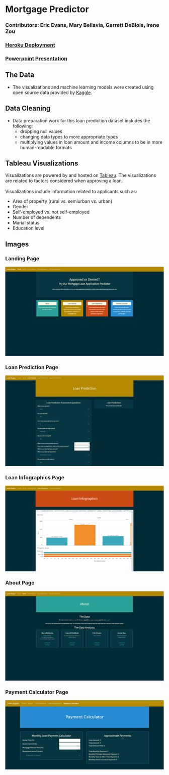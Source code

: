 # Mortgage Predictor
### Contributors: Eric Evans, Mary Bellavia, Garrett DeBlois, Irene Zou

### [Heroku Deployment](https://washu-loan-helper.herokuapp.com/)
### [Powerpoint Presentation](https://docs.google.com/presentation/d/1YvpWaZ6Z7660EuGpmu68Yw7IGulIyOEd-zjV2looudo/edit?usp=sharing)

## The Data
* The visualizations and machine learning models were created using open source data provided by [Kaggle](https://www.kaggle.com/altruistdelhite04/loan-prediction-problem-dataset). 

## Data Cleaning
* Data preparation work for this loan prediction dataset includes the following:
  - dropping null values
  - changing data types to more appropriate types
  - multiplying values in loan amount and income columns to be in more human-readable formats

## Tableau Visualizations
Visualizations are powered by and hosted on [Tableau](https://public.tableau.com/profile/eric.evans4196#!/vizhome/project3_16190583513880/LoanFactorsDB2). The visualizations are related to factors considered when approving a loan.<br>
<br>Visualizations include information related to applicants such as:
* Area of property (rural vs. semiurban vs. urban)
* Gender
* Self-employed vs. not self-employed
* Number of dependents
* Marial status
* Education level

## Images
### Landing Page
![Landing Page](static/images/Screen.PNG)
### Loan Prediction Page
![Loan Prediction Page](static/images/Screen1.PNG)
### Loan Infographics Page
![Loan Infographics Page](static/images/Screen2.PNG)
### About Page
![About Page](static/images/Screen3.PNG)
### Payment Calculator Page
![Payment Calculator Page](static/images/Screen4.PNG)
